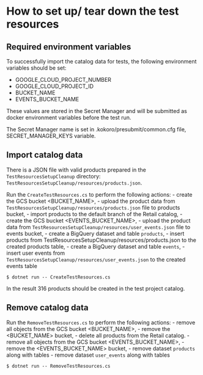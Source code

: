# How to set up/ tear down the test resources

## Required environment variables

To successfully import the catalog data for tests, the following environment variables should be set:
 - GOOGLE_CLOUD_PROJECT_NUMBER
 - GOOGLE_CLOUD_PROJECT_ID 
 - BUCKET_NAME
 - EVENTS_BUCKET_NAME

These values are stored in the Secret Manager and will be submitted as 
   docker environment variables before the test run.

The Secret Manager name is set in .kokoro/presubmit/common.cfg file, SECRET_MANAGER_KEYS variable.

## Import catalog data

There is a JSON file with valid products prepared in the `TestResourcesSetupCleanup` directory:
`TestResourcesSetupCleanup/resources/products.json`.

Run the `CreateTestResources.cs` to perform the following actions:
    - create the GCS bucket <BUCKET_NAME>, 
        - upload the product data from `TestResourcesSetupCleanup/resources/products.json` file to products bucket,
    - import products to the default branch of the Retail catalog,
    - create the GCS bucket <EVENTS_BUCKET_NAME>, 
        - upload the product data from `TestResourcesSetupCleanup/resources/user_events.json` file to events bucket,
    - create a BigQuery dataset and table `products`,
        - insert products from TestResourcesSetupCleanup/resources/products.json to the created products table,
    - create a BigQuery dataset and table `events`,
        - insert user events from `TestResourcesSetupCleanup/resources/user_events.json` to the created events table

```
$ dotnet run -- CreateTestResources.cs
```

In the result 316 products should be created in the test project catalog.


## Remove catalog data

Run the `RemoveTestResources.cs` to perform the following actions:
    - remove all objects from the GCS bucket <BUCKET_NAME>, 
    - remove the <BUCKET_NAME> bucket,
    - delete all products from the Retail catalog.
    - remove all objects from the GCS bucket <EVENTS_BUCKET_NAME>, 
    - remove the <EVENTS_BUCKET_NAME> bucket,
    - remove dataset `products` along with tables
    - remove dataset `user_events` along with tables 

```
$ dotnet run -- RemoveTestResources.cs
```
